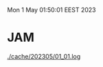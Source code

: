 Mon  1 May 01:50:01 EEST 2023
# JAM
<a href='./cache/202305/01_01.log'>./cache/202305/01_01.log</a>
